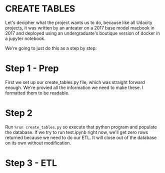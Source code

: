 # CREATE TABLES
Let's decipher what the project wants us to do, because like all Udacity projects, it was written by an anteater
on a 2017 base model macbook in 2017 and deployed using an undergraduate's boutique version of docker in a jupyter notebook.

We're going to just do this as a step by step:

# Step 1 - Prep
First we set up our create_tables.py file, which was straight forward enough.
We're provied all the information we need to make these. I formatted them to be readable.

# Step 2
Run `%run create_tables.py` so execute that python program and populate the database.
If we try to run test.ipynb right now, we'll get zero rows returned because we need to do our ETL.
It will close out of the database on its own without modification. 

# Step 3 - ETL
